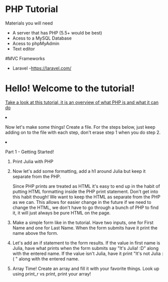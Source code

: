 # PHP Tutorial
Materials you will need
- A server that has PHP (5.5+ would be best)
- Acess to a MySQL Database
- Acess to phpMyAdmin
- Text editor

#MVC Frameworks
- Laravel -https://laravel.com/

# Hello! Welcome to the tutorial!
<a href="http://www.webmonkey.com/2010/02/php_tutorial_for_beginners/">Take a look at this tutorial, it is an overview of what PHP is and what it can do</a></p>
		</li>
		<li>
			<p>Now let's make some things! Create a file. For the steps below, just keep adding on to the file with each step, don't erase step 1 when you do step 2.</p>
		</li>
		<li>
			<p>Part 1 - Getting Started!</p>
		</li>
		<ol>
			<li>Print Julia with PHP </li>
			<li>
				<p>Now let's add some formatting, add a h1 around Julia but keep it separate from the PHP.</p>
				<p>Since PHP prints are treated as HTML it's easy to end up in the habit of putting HTML formatting inside the PHP print statement. Don't get into this habit though! We want to keep the HTML as separate from the PHP as we can. This allows for easier change in the future if we need to change the HTML, we don't have to go through a bunch of PHP to find it, it will just always be pure HTML on the page.</p>
			</li>
			<li>
				<p>Make a simple form like in the tutorial. Have two inputs, one for First Name and one for Last Name. When the form submits have it print the name above the form.</p>
			</li>
			<li>
				<p>Let's add an if statement to the form results. If the value in first name is Julia, have what prints when the form submits say "It's Julia! :D" along with the entered name. If the value isn't Julia, have it print "It's not Julia :( " along with the entered name.</p>
			</li>
			<li>
				<p>Array Time! Create an array and fill it with your favorite things. Look up using print_r vs print, print your array!</p>
			</li>
		</ol>
	<ul>	
